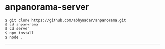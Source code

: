 # anpanorama-server


```
$ git clone https://github.com/abhynadar/anpanorama.git
$ cd anpanorama
$ cd server
$ npm install
$ node .
```
---
